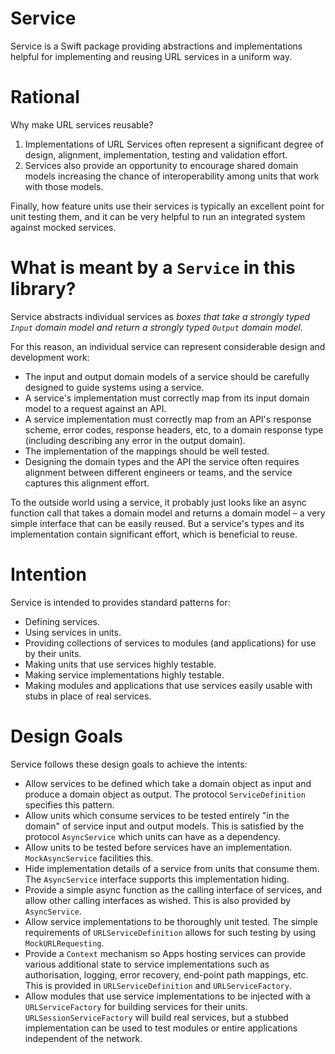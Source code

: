 # Service

Service is a Swift package providing abstractions and implementations helpful for implementing and reusing
URL services in a uniform way.

# Rational

Why make URL services reusable?

1. Implementations of URL Services often represent a significant degree of design, alignment, 
implementation, testing and validation effort.
2. Services also provide an opportunity to encourage shared domain models increasing the chance
of interoperability among units that work with those models.

Finally, how feature units use their services is typically an excellent point for unit testing 
them, and it can be very helpful to run an integrated system against mocked services. 

# What is meant by a `Service` in this library?

Service abstracts individual services as _boxes that take a strongly typed `Input` domain model and
return a strongly typed `Output` domain model._ 

For this reason, an individual service can represent considerable design and development work:

* The input and output domain models of a service should be carefully designed to guide systems using
a service.
* A service's implementation must correctly map from its input domain model to a request against an
API. 
* A service implementation must correctly map from an API's response scheme, error codes, response 
headers, etc, to a domain response type (including describing any error in the output domain).
* The implementation of the mappings should be well tested.
* Designing the domain types and the API the service often requires alignment between different
engineers or teams, and the service captures this alignment effort.

To the outside world using a service, it probably just looks like an async function call that takes
a domain model and returns a domain model – a very simple interface that can be easily reused. But
a service's types and its implementation contain significant effort, which is beneficial to reuse. 

# Intention

Service is intended to provides standard patterns for:

* Defining services.
* Using services in units.
* Providing collections of services to modules (and applications) for use by their units.
* Making units that use services highly testable.
* Making service implementations highly testable.
* Making modules and applications that use services easily usable with stubs in place of
real services.

# Design Goals

Service follows these design goals to achieve the intents:

* Allow services to be defined which take a domain object as input and produce a domain object as output. The 
protocol `ServiceDefinition` specifies this pattern.
* Allow units which consume services to be tested entirely "in the domain" of service input and output models.
This is satisfied by the protocol `AsyncService` which units can have as a dependency.
* Allow units to be tested before services have an implementation. `MockAsyncService` facilities this.
* Hide implementation details of a service from units that consume them. The `AsyncService` interface
supports this implementation hiding.
* Provide a simple async function as the calling interface of services, and allow other calling interfaces
as wished. This is also provided by `AsyncService`.
* Allow service implementations to be thoroughly unit tested. The simple requirements of `URLServiceDefinition`
allows for such testing by using `MockURLRequesting`.
* Provide a `Context` mechanism so Apps hosting services can provide various additional state to service
implementations such as authorisation, logging, error recovery, end-point path mappings, etc. This is provided
in `URLServiceDefinition` and `URLServiceFactory`.
* Allow modules that use service implementations to be injected with a `URLServiceFactory` for building services
for their units. `URLSessionServiceFactory` will build real services, but a stubbed implementation can be
used to test modules or entire applications independent of the network.

